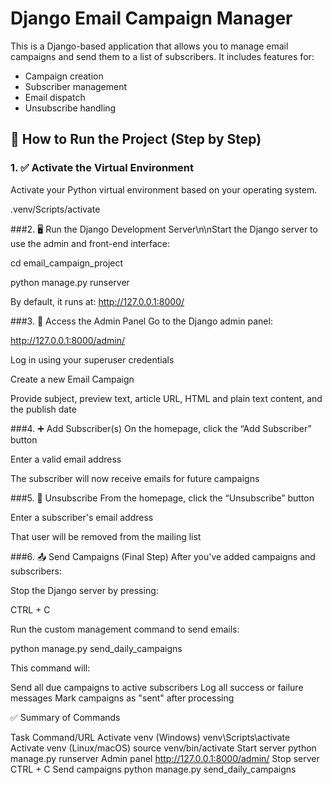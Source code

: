 # Django Email Campaign Manager

This is a Django-based application that allows you to manage email campaigns and send them to a list of subscribers. It includes features for:

- Campaign creation
- Subscriber management
- Email dispatch
- Unsubscribe handling



## 🚀 How to Run the Project (Step by Step)

### 1. ✅ Activate the Virtual Environment

Activate your Python virtual environment based on your operating system.

  .venv/Scripts/activate


###2. 🖥️ Run the Django Development Server\n\nStart the Django server to use the admin and front-end interface:

   cd email_campaign_project

   python manage.py runserver


 By default, it runs at: http://127.0.0.1:8000/


###3. 🔐 Access the Admin Panel
Go to the Django admin panel:

http://127.0.0.1:8000/admin/

Log in using your superuser credentials

Create a new Email Campaign

Provide subject, preview text, article URL, HTML and plain text content, and the publish date



###4. ➕ Add Subscriber(s)
On the homepage, click the “Add Subscriber” button

Enter a valid email address

The subscriber will now receive emails for future campaigns



###5. 🚫 Unsubscribe 
From the homepage, click the “Unsubscribe” button

Enter a subscriber's email address

That user will be removed from the mailing list



###6. 📤 Send Campaigns (Final Step)
After you've added campaigns and subscribers:

Stop the Django server by pressing:

   CTRL + C

Run the custom management command to send emails:

  python manage.py send_daily_campaigns


This command will:

Send all due campaigns to active subscribers
Log all success or failure messages
Mark campaigns as "sent" after processing





✅ Summary of Commands

Task	                                         Command/URL
Activate venv (Windows)	                    venv\Scripts\activate
Activate venv (Linux/macOS)              	source venv/bin/activate
Start server                            	python manage.py runserver
Admin panel	                                http://127.0.0.1:8000/admin/
Stop server                              	CTRL + C
Send campaigns	                            python manage.py send_daily_campaigns






